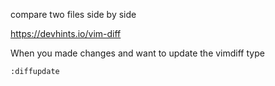 compare two files side by side

https://devhints.io/vim-diff

When you made changes and want to update the vimdiff type
```
:diffupdate
```
